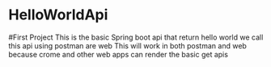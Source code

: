 ﻿# HelloWorldApi
#First Project
This is the basic Spring boot api that return hello world we call this api using postman are web
This will work in both postman and web because crome and other web apps can render the basic get apis 

